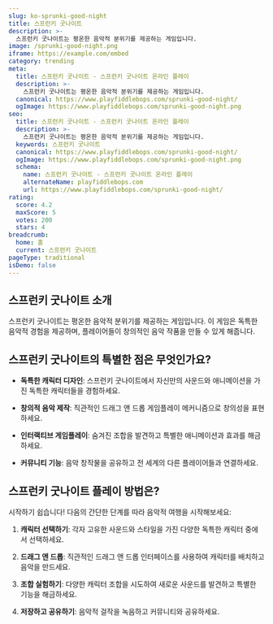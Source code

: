 ```yaml
---
slug: ko-sprunki-good-night
title: 스프런키 굿나이트
description: >-
  스프런키 굿나이트는 평온한 음악적 분위기를 제공하는 게임입니다.
image: /sprunki-good-night.png
iframe: https://example.com/embed
category: trending
meta:
  title: 스프런키 굿나이트 - 스프런키 굿나이트 온라인 플레이
  description: >-
    스프런키 굿나이트는 평온한 음악적 분위기를 제공하는 게임입니다.
  canonical: https://www.playfiddlebops.com/sprunki-good-night/
  ogImage: https://www.playfiddlebops.com/sprunki-good-night.png
seo:
  title: 스프런키 굿나이트 - 스프런키 굿나이트 온라인 플레이
  description: >-
    스프런키 굿나이트는 평온한 음악적 분위기를 제공하는 게임입니다.
  keywords: 스프런키 굿나이트
  canonical: https://www.playfiddlebops.com/sprunki-good-night/
  ogImage: https://www.playfiddlebops.com/sprunki-good-night.png
  schema:
    name: 스프런키 굿나이트 - 스프런키 굿나이트 온라인 플레이
    alternateName: playfiddlebops.com
    url: https://www.playfiddlebops.com/sprunki-good-night/
rating:
  score: 4.2
  maxScore: 5
  votes: 200
  stars: 4
breadcrumb:
  home: 홈
  current: 스프런키 굿나이트
pageType: traditional
isDemo: false
---
```


## 스프런키 굿나이트 소개

스프런키 굿나이트는 평온한 음악적 분위기를 제공하는 게임입니다. 이 게임은 독특한 음악적 경험을 제공하며, 플레이어들이 창의적인 음악 작품을 만들 수 있게 해줍니다.

## 스프런키 굿나이트의 특별한 점은 무엇인가요?

- **독특한 캐릭터 디자인**: 스프런키 굿나이트에서 자신만의 사운드와 애니메이션을 가진 독특한 캐릭터들을 경험하세요.

- **창의적 음악 제작**: 직관적인 드래그 앤 드롭 게임플레이 메커니즘으로 창의성을 표현하세요.

- **인터랙티브 게임플레이**: 숨겨진 조합을 발견하고 특별한 애니메이션과 효과를 해금하세요.

- **커뮤니티 기능**: 음악 창작물을 공유하고 전 세계의 다른 플레이어들과 연결하세요.

## 스프런키 굿나이트 플레이 방법은?

시작하기 쉽습니다! 다음의 간단한 단계를 따라 음악적 여행을 시작해보세요:

1. **캐릭터 선택하기**: 각자 고유한 사운드와 스타일을 가진 다양한 독특한 캐릭터 중에서 선택하세요.

1. **드래그 앤 드롭**: 직관적인 드래그 앤 드롭 인터페이스를 사용하여 캐릭터를 배치하고 음악을 만드세요.

1. **조합 실험하기**: 다양한 캐릭터 조합을 시도하여 새로운 사운드를 발견하고 특별한 기능을 해금하세요.

1. **저장하고 공유하기**: 음악적 걸작을 녹음하고 커뮤니티와 공유하세요.
